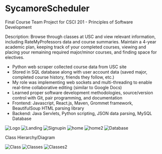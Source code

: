 # SycamoreScheduler
Final Course Team Project for CSCI 201 - Principles of Software Development

Description: Browse through classes at USC and view relevant information, including RateMyProfessors data and course summaries. Maintain a 4-year academic plan, keeping track of your completed courses, viewing and placing your remaining required major/minor courses, and finding space for electives.

- Python web scraper collected course data from USC site
- Stored in SQL database along with user account data (saved major, completed course history, friends they follow, etc.)
- My role was implementing web sockets and multi-threading to enable real-time collaborative editing (similar to Google Docs)
- Learned proper software development methodologies, source/version control with Git, pair programming, and documentation
- Frontend: Javascript, React.js, Maven, Grommet framework, BeautifulSoup HTML parsing library 
- Backend: Java Servlets, Python scripting, JSON data parsing, MySQL Database

<img src="/img/Logo.JPG" alt="Logo"/>

<img src="/img/landingpage.JPG" alt="Landing"/>

<img src="/img/signpage.JPG" alt="Signupin"/>

<img src="/img/homepage.JPG" alt="home"/>

<img src="/img/homepage2.JPG" alt="home2"/>

<img src="/img/DatabaseSchema.JPG" alt="Database"/>

Class Hierarchy/Diagram

<img src="/img/ClassDiagram.JPG" alt="Class"/>

<img src="/img/Classes.JPG" alt="Classes"/>

<img src="/img/Classes2.JPG" alt="Classes2"/>
